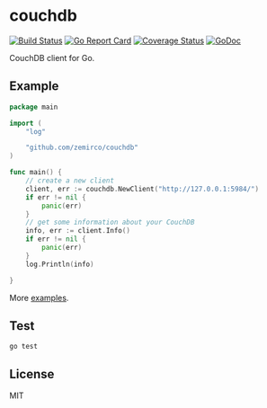 
# couchdb

[![Build Status](https://travis-ci.org/zemirco/couchdb.svg)](https://travis-ci.org/zemirco/couchdb)
[![Go Report Card](https://goreportcard.com/badge/github.com/zemirco/couchdb)](https://goreportcard.com/report/github.com/zemirco/couchdb)
[![Coverage Status](https://coveralls.io/repos/github/zemirco/couchdb/badge.svg?branch=master)](https://coveralls.io/github/zemirco/couchdb?branch=master)
[![GoDoc](https://godoc.org/github.com/zemirco/couchdb?status.svg)](https://godoc.org/github.com/zemirco/couchdb)

CouchDB client for Go.

## Example

```go
package main

import (
	"log"

	"github.com/zemirco/couchdb"
)

func main() {
	// create a new client
	client, err := couchdb.NewClient("http://127.0.0.1:5984/")
	if err != nil {
		panic(err)
	}
	// get some information about your CouchDB
	info, err := client.Info()
	if err != nil {
		panic(err)
	}
	log.Println(info)

}
```

More
[examples](https://github.com/zemirco/couchdb/blob/master/example/example.go).

## Test

`go test`

## License

MIT
